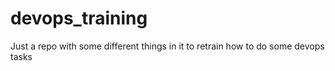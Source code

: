 # devops_training
Just a repo with some different things in it  to retrain how to do some devops tasks
